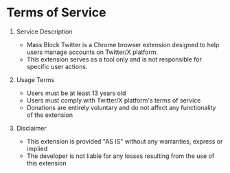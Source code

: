 # Terms of Service

1. Service Description

   - Mass Block Twitter is a Chrome browser extension designed to help users manage accounts on Twitter/X platform.
   - This extension serves as a tool only and is not responsible for specific user actions.

2. Usage Terms

   - Users must be at least 13 years old
   - Users must comply with Twitter/X platform's terms of service
   - Donations are entirely voluntary and do not affect any functionality of the extension

3. Disclaimer

   - This extension is provided "AS IS" without any warranties, express or implied
   - The developer is not liable for any losses resulting from the use of this extension
